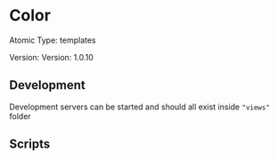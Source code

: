 # Color

Atomic Type: templates

Version: Version: 1.0.10


## Development

Development servers can be started and should all exist inside `"views"` folder

## Scripts
